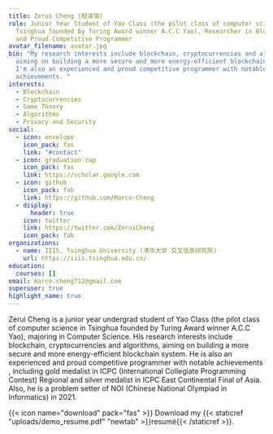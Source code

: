 ```yaml
---
title: Zerui Cheng (程泽瑞)
role: Junior Year Student of Yao Class (the pilot class of computer science in
  Tsinghua founded by Turing Award winner A.C.C Yao), Researcher in Blockchain
  and Proud Competitive Programmer
avatar_filename: avatar.jpg
bio: "My research interests include blockchain, cryptocurrencies and algorithms,
  aiming on building a more secure and more energy-efficient blockchain system.
  I'm also an experienced and proud competitive programmer with notable
  achievements. "
interests:
  - Blockchain
  - Cryptocurrencies
  - Game Theory
  - Algorithms
  - Privacy and Security
social:
  - icon: envelope
    icon_pack: fas
    link: "#contact"
  - icon: graduation-cap
    icon_pack: fas
    link: https://scholar.google.com
  - icon: github
    icon_pack: fab
    link: https://github.com/Marco-Cheng
  - display:
      header: true
    icon: twitter
    link: https://twitter.com/ZeruiCheng
    icon_pack: fab
organizations:
  - name: IIIS, Tsinghua University (清华大学 交叉信息研究院)
    url: https://iiis.tsinghua.edu.cn/
education:
  courses: []
email: marco.cheng712@gmail.com
superuser: true
highlight_name: true
---
```

Zerui Cheng is a junior year undergrad student of Yao Class (the pilot class of computer science in Tsinghua founded by Turing Award winner A.C.C Yao), majoring in Computer Science. His research interests include blockchain, cryptocurrencies and algorithms, aiming on building a more secure and more energy-efficient blockchain system. He is also an experienced and proud competitive programmer with notable achievements , including gold medalist in ICPC (International Collegiate Programming Contest) Regional and silver medalist in ICPC East Continental Final of Asia.  Also, he is a problem setter of NOI (Chinese National Olympiad in Informatics) in 2021. 



{{< icon name="download" pack="fas" >}} Download my {{< staticref "uploads/demo_resume.pdf" "newtab" >}}resumé{{< /staticref >}}.